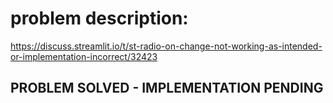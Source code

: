 # problem description:

https://discuss.streamlit.io/t/st-radio-on-change-not-working-as-intended-or-implementation-incorrect/32423

## PROBLEM SOLVED - IMPLEMENTATION PENDING